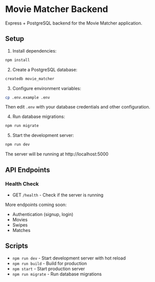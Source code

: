 # Movie Matcher Backend

Express + PostgreSQL backend for the Movie Matcher application.

## Setup

1. Install dependencies:
```bash
npm install
```

2. Create a PostgreSQL database:
```bash
createdb movie_matcher
```

3. Configure environment variables:
```bash
cp .env.example .env
```
Then edit `.env` with your database credentials and other configuration.

4. Run database migrations:
```bash
npm run migrate
```

5. Start the development server:
```bash
npm run dev
```

The server will be running at http://localhost:5000

## API Endpoints

### Health Check
- GET `/health` - Check if the server is running

More endpoints coming soon:
- Authentication (signup, login)
- Movies
- Swipes
- Matches

## Scripts

- `npm run dev` - Start development server with hot reload
- `npm run build` - Build for production
- `npm start` - Start production server
- `npm run migrate` - Run database migrations